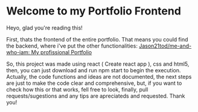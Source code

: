 # Welcome to my Portfolio Frontend

Heyo, glad you're reading this!


First, thats the frontend of the entire portfolio. That means you could find the backend, where i've put the other functionalities: [Jason21tod/me-and-who-iam: My profissional Portfolio](https://github.com/Jason21tod/me-and-who-iam)

So, this project was made using react ( Create react app ), css and html5, then, you can just download and run npm start to begin the execution.
Actually, the code functions and ideas are not documented, the next steps are just to make the code clear and comprehensive, but, if you want to check how this or that works, fell free to look, finally, pull requests/sugestions and any tips are apreciateds and requested. Thank you!
